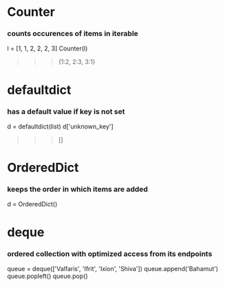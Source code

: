 # Counter
### counts occurences of items in iterable
l = [1, 1, 2, 2, 2, 3]
Counter(l)
>>> {1:2, 2:3, 3:1}

# defaultdict
### has a default value if key is not set
d = defaultdict(list)
d['unknown_key']
>>> []

# OrderedDict
### keeps the order in which items are added
d = OrderedDict()

# deque
### ordered collection with optimized access from its endpoints
queue = deque(['Valfaris', 'Ifrit', 'Ixion', 'Shiva'])
queue.append('Bahamut')
queue.popleft()
queue.pop()
